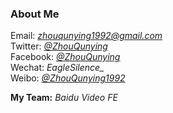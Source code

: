 ### About Me

Email: *zhouqunying1992@gmail.com*
<br/>
Twitter: *[@ZhouQunying](https://twitter.com/ZhouQunying)*
<br/>
Facebook: *[@ZhouQunying](https://www.facebook.com/ZhouQunying)*
<br/>
Wechat: *EagleSilence_*
<br/>
Weibo: *[@ZhouQunying1992](https://www.weibo.com/eaglesilence)*

**My Team:** *Baidu Video FE*
